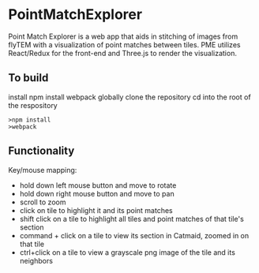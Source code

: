 # PointMatchExplorer
Point Match Explorer is a web app that aids in stitching of images from flyTEM with a visualization
of point matches between tiles. 
PME utilizes React/Redux for the front-end and  Three.js to render the visualization. 

To build
---------
install npm
install webpack globally
clone the repository
cd into the root of the respository

    >npm install
    >webpack

Functionality
--------------

Key/mouse mapping:

- hold down left mouse button and move to rotate
- hold down right mouse button and move to pan
- scroll to zoom
- click on tile to highlight it and its point matches
- shift click on a tile to highlight all tiles and point matches of that tile's section
- command + click on a tile to view its section in Catmaid, zoomed in on that tile
- ctrl+click on a tile to view a grayscale png image of the tile and its neighbors
